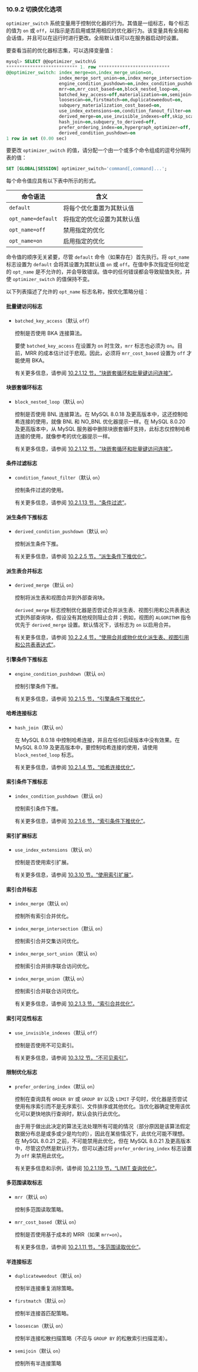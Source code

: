 ### 10.9.2 切换优化选项

`optimizer_switch` 系统变量用于控制优化器的行为。其值是一组标志，每个标志的值为 `on` 或 `off`，以指示是否启用或禁用相应的优化器行为。该变量具有全局和会话值，并且可以在运行时进行更改。全局默认值可以在服务器启动时设置。

要查看当前的优化器标志集，可以选择变量值：

```sql
mysql> SELECT @@optimizer_switch\G
*************************** 1. row ***************************
@@optimizer_switch: index_merge=on,index_merge_union=on,
                    index_merge_sort_union=on,index_merge_intersection=on,
                    engine_condition_pushdown=on,index_condition_pushdown=on,
                    mrr=on,mrr_cost_based=on,block_nested_loop=on,
                    batched_key_access=off,materialization=on,semijoin=on,
                    loosescan=on,firstmatch=on,duplicateweedout=on,
                    subquery_materialization_cost_based=on,
                    use_index_extensions=on,condition_fanout_filter=on,
                    derived_merge=on,use_invisible_indexes=off,skip_scan=on,
                    hash_join=on,subquery_to_derived=off,
                    prefer_ordering_index=on,hypergraph_optimizer=off,
                    derived_condition_pushdown=on
1 row in set (0.00 sec)
```

要更改 `optimizer_switch` 的值，请分配一个由一个或多个命令组成的逗号分隔列表的值：

```sql
SET [GLOBAL|SESSION] optimizer_switch='command[,command]...';
```

每个命令值应具有以下表中所示的形式。

| 命令语法           | 含义                       |
| ------------------ | -------------------------- |
| `default`          | 将每个优化重置为其默认值   |
| `opt_name=default` | 将指定的优化设置为其默认值 |
| `opt_name=off`     | 禁用指定的优化             |
| `opt_name=on`      | 启用指定的优化             |

命令值的顺序无关紧要，尽管 `default` 命令（如果存在）首先执行。将 `opt_name` 标志设置为 `default` 会将其设置为其默认值 `on` 或 `off`。在值中多次指定任何给定的 `opt_name` 是不允许的，并会导致错误。值中的任何错误都会导致赋值失败，并使 `optimizer_switch` 的值保持不变。

以下列表描述了允许的 `opt_name` 标志名称，按优化策略分组：

#### 批量键访问标志

- `batched_key_access`（默认 `off`）

  控制是否使用 BKA 连接算法。

  要使 `batched_key_access` 在设置为 `on` 时生效，`mrr` 标志也必须为 `on`。目前，MRR 的成本估计过于悲观。因此，必须将 `mrr_cost_based` 设置为 `off` 才能使用 BKA。

  有关更多信息，请参阅 [10.2.1.12 节，“块嵌套循环和批量键访问连接”](#)。

#### 块嵌套循环标志

- `block_nested_loop`（默认 `on`）

  控制是否使用 BNL 连接算法。在 MySQL 8.0.18 及更高版本中，这还控制哈希连接的使用，就像 BNL 和 NO_BNL 优化器提示一样。在 MySQL 8.0.20 及更高版本中，从 MySQL 服务器中删除块嵌套循环支持，此标志仅控制哈希连接的使用，就像参考的优化器提示一样。

  有关更多信息，请参阅 [10.2.1.12 节，“块嵌套循环和批量键访问连接”](#)。

#### 条件过滤标志

- `condition_fanout_filter`（默认 `on`）

  控制条件过滤的使用。

  有关更多信息，请参阅 [10.2.1.13 节，“条件过滤”](#)。

#### 派生条件下推标志

- `derived_condition_pushdown`（默认 `on`）

  控制派生条件下推。

  有关更多信息，请参阅 [10.2.2.5 节，“派生条件下推优化”](#)。

#### 派生表合并标志

- `derived_merge`（默认 `on`）

  控制将派生表和视图合并到外部查询块。

  `derived_merge` 标志控制优化器是否尝试合并派生表、视图引用和公共表表达式到外部查询块，假设没有其他规则阻止合并；例如，视图的 `ALGORITHM` 指令优先于 `derived_merge` 设置。默认情况下，该标志为 `on` 以启用合并。

  有关更多信息，请参阅 [10.2.2.4 节，“使用合并或物化优化派生表、视图引用和公共表表达式”](#)。

#### 引擎条件下推标志

- `engine_condition_pushdown`（默认 `on`）

  控制引擎条件下推。

  有关更多信息，请参阅 [10.2.1.5 节，“引擎条件下推优化”](#)。

#### 哈希连接标志

- `hash_join`（默认 `on`）

  在 MySQL 8.0.18 中控制哈希连接，并且在任何后续版本中没有效果。在 MySQL 8.0.19 及更高版本中，要控制哈希连接的使用，请使用 `block_nested_loop` 标志。

  有关更多信息，请参阅 [10.2.1.4 节，“哈希连接优化”](#)。

#### 索引条件下推标志

- `index_condition_pushdown`（默认 `on`）

  控制索引条件下推。

  有关更多信息，请参阅 [10.2.1.6 节，“索引条件下推优化”](#)。

#### 索引扩展标志

- `use_index_extensions`（默认 `on`）

  控制是否使用索引扩展。

  有关更多信息，请参阅 [10.3.10 节，“使用索引扩展”](#)。

#### 索引合并标志

- `index_merge`（默认 `on`）

  控制所有索引合并优化。

- `index_merge_intersection`（默认 `on`）

  控制索引合并交集访问优化。

- `index_merge_sort_union`（默认 `on`）

  控制索引合并排序联合访问优化。

- `index_merge_union`（默认 `on`）

  控制索引合并联合访问优化。

  有关更多信息，请参阅 [10.2.1.3 节，“索引合并优化”](#)。

#### 索引可见性标志

- `use_invisible_indexes`（默认 `off`）

  控制是否使用不可见索引。

  有关更多信息，请参阅 [10.3.12 节，“不可见索引”](#)。

#### 限制优化标志

- `prefer_ordering_index`（默认 `on`）

  控制在查询具有 `ORDER BY` 或 `GROUP BY` 以及 `LIMIT` 子句时，优化器是否尝试使用有序索引而不是无序索引、文件排序或其他优化。当优化器确定使用该优化可以更快地执行查询时，默认会执行此优化。

  由于用于做出此决定的算法无法处理所有可能的情况（部分原因是该算法假定数据分布总是或多或少是均匀的），因此在某些情况下，此优化可能不理想。在 MySQL 8.0.21 之前，不可能禁用此优化，但在 MySQL 8.0.21 及更高版本中，尽管这仍然是默认行为，但可以通过将 `prefer_ordering_index` 标志设置为 `off` 来禁用此优化。

  有关更多信息和示例，请参阅 [10.2.1.19 节，“LIMIT 查询优化”](#)。

#### 多范围读取标志

- `mrr`（默认 `on`）

  控制多范围读取策略。

- `mrr_cost_based`（默认 `on`）

  控制是否使用基于成本的 MRR（如果 `mrr=on`）。

  有关更多信息，请参阅 [10.2.1.11 节，“多范围读取优化”](#)。

#### 半连接标志

- `duplicateweedout`（默认 `on`）

  控制半连接重复消除策略。

- `firstmatch`（默认 `on`）

  控制半连接首匹配策略。

- `loosescan`（默认 `on`）

  控制半连接松散扫描策略（不应与 `GROUP BY` 的松散索引扫描混淆）。

- `semijoin`（默认 `on`）

  控制所有半连接策略